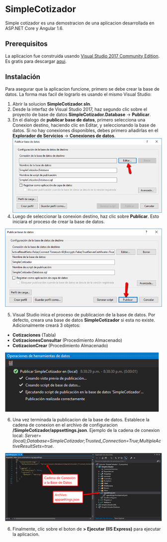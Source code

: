 # SimpleCotizador
Simple cotizador es una demostracion de una aplicacion desarrollada en ASP.NET Core y Angular 1.6.


## Prerequisitos

La aplicacion fue construida usando [Visual Studio 2017 Community Edition](https://www.visualstudio.com/vs/community/). Es gratis para descargar [aqui](https://www.visualstudio.com/vs/community/).

## Instalación

Para asegurar que la aplicacion funcione, primero se debe crear la base de datos. La forma mas facil de lograrlo es usando el mismo Visual Studio:

1. Abrir la solucion **SimpleCotizador.sln**.
2. Desde la interfaz de Visual Studio 2017, haz segundo clic sobre el proyecto de base de datos **SimpleCotizador.Database** -> **Publicar**.
3. En el dialogo de **publicar base de datos**, primero selecciona una Conexion destino, haciendo clic en Editar, y seleccionando la base de datos. Si no hay conexiones disponibles, debes primero añadirlas en el **Explorador de Servicios** -> **Conexiones de datos**.
![alt text](https://raw.githubusercontent.com/marcohern/SimpleCotizador/master/images/publishDb.edit.png "Publicar base de datos . Editar")
4. Luego de seleccionar la conexion destino, haz clic sobre **Publicar**. Esto iniciara el proceso de crear la base de datos.

![alt text](https://raw.githubusercontent.com/marcohern/SimpleCotizador/master/images/publishDb.publish.png "Publicar base de datos . Publicar")

5. Visual Studio inica el proceso de publicacion de la base de datos. Por defecto, creara una base de datos **SimpleCotizador** si esta no existe. Adicionalmente creará 3 objetos:
  - **Cotizaciones** (Tabla)
  - **CotizacionesConsultar** (Procedimiento Almacenado)
  - **CotizacionCrear** (Procedimiento Almacenado)

![alt text](https://raw.githubusercontent.com/marcohern/SimpleCotizador/master/images/publishDb.results.png "Publicar base de datos . Publicar")

6. Una vez terminada la publicacion de la base de datos. Establece la cadena de conexion en el archivo de configuracion **/SimpleCotizador/appsettings.json**. Ejemplo de la cadena de conexion local: *Server=(local);Database=SimpleCotizador;Trusted_Connection=True;MultipleActiveResultSets=true*.

![alt text](https://raw.githubusercontent.com/marcohern/SimpleCotizador/master/images/connString.png "Cadena de Conexion a Base de Datos")

6. Finalmente, clic sobre el boton de **> Ejecutar (IIS Express)** para ejecutar la aplicacion.

